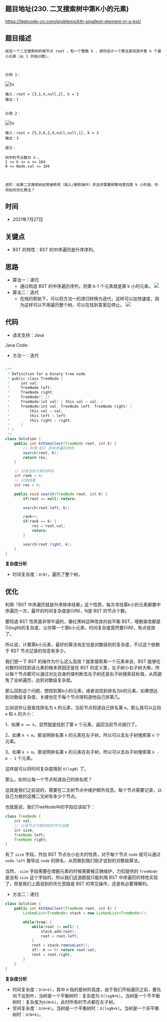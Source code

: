 
## 题目地址(230. 二叉搜索树中第K小的元素)

https://leetcode-cn.com/problems/kth-smallest-element-in-a-bst/

## 题目描述

```
给定一个二叉搜索树的根节点 root ，和一个整数 k ，请你设计一个算法查找其中第 k 个最小元素（从 1 开始计数）。

 

示例 1：
```
![tu](https://assets.leetcode.com/uploads/2021/01/28/kthtree1.jpg)
```
输入：root = [3,1,4,null,2], k = 1
输出：1


示例 2：
```
![tu](https://assets.leetcode.com/uploads/2021/01/28/kthtree2.jpg)
```
输入：root = [5,3,6,2,4,null,null,1], k = 3
输出：3

提示：

树中的节点数为 n 。
1 <= k <= n <= 104
0 <= Node.val <= 104

 

进阶：如果二叉搜索树经常被修改（插入/删除操作）并且你需要频繁地查找第 k 小的值，你将如何优化算法？
```

## 时间

- 2021年7月27日


## 关键点

-   BST 的特性：BST 的中序遍历是升序序列。


## 思路

- 算法一：递归
    - 通过构造 BST 的中序遍历序列，则第 k-1 个元素就是第 k 小的元素。
![](https://pic.leetcode-cn.com/7dc3fe454519e27105c5aaf57d20b26137bd77c56bb0289830bf18116627de12-file_1579413216156)
- 算法二：迭代
    - 在栈的帮助下，可以将方法一的递归转换为迭代，这样可以加快速度，因为这样可以不用遍历整个树，可以在找到答案后停止。
![](https://pic.leetcode-cn.com/25159a5137867644b75f203ee1917645d2cd454d8f4871e371d7edfa67bef083-file_1579413216176)

## 代码

- 语言支持：Java

Java Code:

- 方法一：迭代

```java

/**
 * Definition for a binary tree node.
 * public class TreeNode {
 *     int val;
 *     TreeNode left;
 *     TreeNode right;
 *     TreeNode() {}
 *     TreeNode(int val) { this.val = val; }
 *     TreeNode(int val, TreeNode left, TreeNode right) {
 *         this.val = val;
 *         this.left = left;
 *         this.right = right;
 *     }
 * }
 */
class Solution {
    public int kthSmallest(TreeNode root, int k) {
        // 利用 BST 的中序遍历特性
        search(root, k);
        return res;
    }

    // 记录当前元素的排名
    int rank = 0;
    // 记录结果
    int res = 0;

    public void search(TreeNode root, int k) {
        if(root == null) return;

        search(root.left, k);

        rank++;
        if(rank == k) {
            res = root.val;
            return;
        }

        search(root.right, k);
    }
}

```

**复杂度分析**
- 时间复杂度：`O(N)`，遍历了整个树。

## 优化
利用「BST 中序遍历就是升序排序结果」这个性质，每次寻找第k小的元素都要中序遍历一次，最坏的时间复杂度是O(N)，N是 BST 的节点个数。

要知道 BST 性质是非常牛逼的，像红黑树这种改良的自平衡 BST，增删查改都是O(logN)的复杂度，让你算一个第k小元素，时间复杂度竟然要O(N)，有点低效了。

所以说，计算第k小元素，最好的算法肯定也是对数级别的复杂度，不过这个依赖于 BST 节点记录的信息有多少。

我们想一下 BST 的操作为什么这么高效？就拿搜索某一个元素来说，BST 能够在对数时间找到该元素的根本原因还是在 BST 的定义里，左子树小右子树大嘛，所以每个节点都可以通过对比自身的值判断去左子树还是右子树搜索目标值，从而避免了全树遍历，达到对数级复杂度。

那么回到这个问题，想找到第k小的元素，或者说找到排名为k的元素，如果想达到对数级复杂度，关键也在于每个节点得知道他自己排第几。

比如说你让我查找排名为 `k` 的元素，当前节点知道自己排名第 `m`，那么我可以比较 `m` 和 `k` 的大小：

1、如果 `m == k`，显然就是找到了第 `k` 个元素，返回当前节点就行了。

2、如果 `k < m`，那说明排名第 `k` 的元素在左子树，所以可以去左子树搜索第 `k` 个元素。

3、如果 `k > m`，那说明排名第 `k` 的元素在右子树，所以可以去右子树搜索第 `k - m - 1` 个元素。

这样就可以将时间复杂度降到 `O(logN)` 了。

那么，如何让每一个节点知道自己的排名呢？

这就是我们之前说的，需要在二叉树节点中维护额外信息。每个节点需要记录，以自己为根的这棵二叉树有多少个节点。

也就是说，我们TreeNode中的字段应该如下：
```java
class TreeNode {
    int val;
    // 以该节点为根的树的节点总数
    int size;
    TreeNode left;
    TreeNode right;
}
```
有了 `size` 字段，外加 BST 节点左小右大的性质，对于每个节点 `node` 就可以通过 `node.left` 推导出 `node` 的排名，从而做到我们刚才说到的对数级算法。

当然， `size` 字段需要在增删元素的时候需要被正确维护，力扣提供的 `TreeNode` 是没有 `size` 这个字段的，所以我们这道题就只能利用 BST 中序遍历的特性实现了，但是我们上面说到的优化思路是 BST 的常见操作，还是有必要理解的。

- 方法二：递归
```java
class Solution {
    public int kthSmallest(TreeNode root, int k) {
        LinkedList<TreeNode> stack = new LinkedList<TreeNode>();

        while(true) {
            while(root != null) {
                stack.add(root);
                root = root.left;
            }
            root = stack.removeLast();
            if(--k == 0) return root.val;
            root = root.right;
        }
    }
}
```
**复杂度分析**

- 时间复杂度：`O(H+k)`，其中 `H` 指的是树的高度，由于我们开始遍历之前，要先向下达到叶，当树是一个平衡树时：复杂度为 `O(logN+k)`。当树是一个不平衡树时：复杂度为`O(N+k)`，此时所有的节点都在左子树。
- 空间复杂度：`O(H+k)`。当树是一个平衡树时：`O(logN+k)`。当树是一个非平衡树时：`O(N+k)`。

